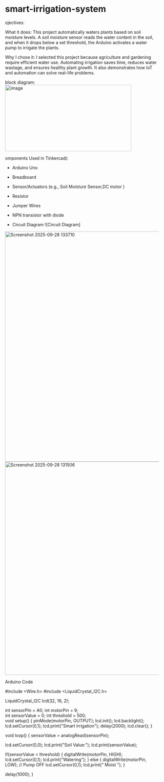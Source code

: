 # smart-irrigation-system
ojectives:

What it does:
This project automatically waters plants based on soil moisture levels. A soil moisture sensor reads the water content in the soil, and when it drops below a set threshold, the Arduino activates a water pump to irrigate the plants.

Why I chose it:
I selected this project because agriculture and gardening require efficient water use. Automating irrigation saves time, reduces water wastage, and ensures healthy plant growth.
It also demonstrates how IoT and automation can solve real-life problems.

block diagram:
<img width="413" height="217" alt="image" src="https://github.com/user-attachments/assets/444234c7-786e-42a6-93b6-21722bf4e0cc" />

omponents Used in
 Tinkercad):
- Arduino Uno
- Breadboard
- Sensor/Actuators (e.g., Soil Moisture Sensor,DC motor )
- Resistor
- Jumper Wires
- NPN transistor with diode

- Circuit Diagram
![Circuit Diagram]

<img width="993" height="752" alt="Screenshot 2025-09-28 133710" src="https://github.com/user-attachments/assets/390b9094-3085-4f6a-a3ad-4d1a84fee46d" />

<img width="798" height="697" alt="Screenshot 2025-09-28 131506" src="https://github.com/user-attachments/assets/00d2fa4f-13e8-4613-8a24-43cb08d0491f" />


Arduino Code

#include <Wire.h>
#include <LiquidCrystal_I2C.h>

LiquidCrystal_I2C lcd(32, 16, 2);  

int sensorPin = A0;
int motorPin = 9;       
int sensorValue = 0;
int threshold = 500;    
void setup() {
  pinMode(motorPin, OUTPUT);
  lcd.init();
  lcd.backlight();
  lcd.setCursor(0,1);
  lcd.print("Smart Irrigation");
  delay(2000);
  lcd.clear();
}

void loop() {
  sensorValue = analogRead(sensorPin);

  lcd.setCursor(0,0);
  lcd.print("Soil Value:");
  lcd.print(sensorValue);

  if(sensorValue < threshold) {
    digitalWrite(motorPin, HIGH);  
    lcd.setCursor(0,1);
    lcd.print("Watering");
  } else {
    digitalWrite(motorPin, LOW);   // Pump OFF
    lcd.setCursor(0,1);
    lcd.print(" Moist      ");
  }

  delay(1000);
}


